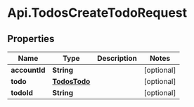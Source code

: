 # Api.TodosCreateTodoRequest

## Properties
Name | Type | Description | Notes
------------ | ------------- | ------------- | -------------
**accountId** | **String** |  | [optional] 
**todo** | [**TodosTodo**](TodosTodo.md) |  | [optional] 
**todoId** | **String** |  | [optional] 


